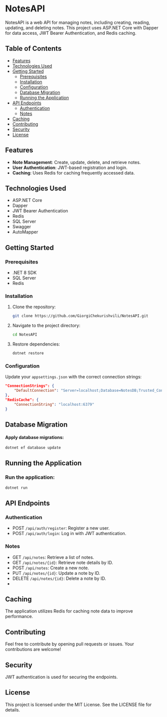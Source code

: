# NotesAPI

NotesAPI is a web API for managing notes, including creating, reading, updating, and deleting notes. This project uses ASP.NET Core with Dapper for data access, JWT Bearer Authentication, and Redis caching.

## Table of Contents

- [Features](#features)
- [Technologies Used](#technologies-used)
- [Getting Started](#getting-started)
  - [Prerequisites](#prerequisites)
  - [Installation](#installation)
  - [Configuration](#configuration)
  - [Database Migration](#database-migration)
  - [Running the Application](#running-the-application)
- [API Endpoints](#api-endpoints)
  - [Authentication](#authentication)
  - [Notes](#notes)
- [Caching](#caching)
- [Contributing](#contributing)
- [Security](#security)
- [License](#license)

## Features

- **Note Management**: Create, update, delete, and retrieve notes.
- **User Authentication**: JWT-based registration and login.
- **Caching**: Uses Redis for caching frequently accessed data.

## Technologies Used

- ASP.NET Core
- Dapper
- JWT Bearer Authentication
- Redis
- SQL Server
- Swagger
- AutoMapper

## Getting Started

### Prerequisites

- .NET 8 SDK
- SQL Server
- Redis

### Installation

1. Clone the repository:
    ```bash
    git clone https://github.com/GiorgiChekurishvili/NotesAPI.git
    ```

2. Navigate to the project directory:
    ```bash
    cd NotesAPI
    ```

3. Restore dependencies:
    ```bash
    dotnet restore
    ```

### Configuration

Update your `appsettings.json` with the correct connection strings:

```json
"ConnectionStrings": {
    "DefaultConnection": "Server=localhost;Database=NotesDB;Trusted_Connection=True;"
},
"RedisCache": {
    "ConnectionString": "localhost:6379"
}
```
## Database Migration

#### Apply database migrations:

```bash
dotnet ef database update
```
## Running the Application
### Run the application:
```bash
dotnet run
```
## API Endpoints
### Authentication
- POST `/api/auth/register`: Register a new user.
- POST `/api/auth/login`: Log in with JWT authentication.
### Notes
- GET `/api/notes`: Retrieve a list of notes.
- GET `/api/notes/{id}`: Retrieve note details by ID.
- POST `/api/notes`: Create a new note.
- PUT `/api/notes/{id}`: Update a note by ID.
- DELETE `/api/notes/{id}`: Delete a note by ID.
- 
## Caching
The application utilizes Redis for caching note data to improve performance.

## Contributing
Feel free to contribute by opening pull requests or issues. Your contributions are welcome!

## Security
JWT authentication is used for securing the endpoints.

## License
This project is licensed under the MIT License. See the LICENSE file for details.
